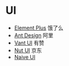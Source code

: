 # UI

* [Element Plus](https://element-plus.org/zh-CN/)  饿了么
* [Ant Design](https://www.antdv.com/docs/vue/introduce)  阿里
* [Vant UI](https://vant-contrib.gitee.io/vant/#/zh-CN)  有赞
* [Nut UI](https://nutui.jd.com/#/)  京东
* [Naive UI](https://www.naiveui.com/zh-CN/os-theme)
